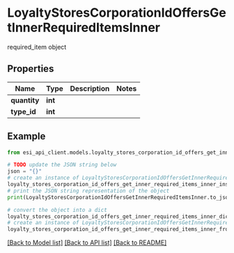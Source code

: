 # LoyaltyStoresCorporationIdOffersGetInnerRequiredItemsInner

required_item object

## Properties

Name | Type | Description | Notes
------------ | ------------- | ------------- | -------------
**quantity** | **int** |  | 
**type_id** | **int** |  | 

## Example

```python
from esi_api_client.models.loyalty_stores_corporation_id_offers_get_inner_required_items_inner import LoyaltyStoresCorporationIdOffersGetInnerRequiredItemsInner

# TODO update the JSON string below
json = "{}"
# create an instance of LoyaltyStoresCorporationIdOffersGetInnerRequiredItemsInner from a JSON string
loyalty_stores_corporation_id_offers_get_inner_required_items_inner_instance = LoyaltyStoresCorporationIdOffersGetInnerRequiredItemsInner.from_json(json)
# print the JSON string representation of the object
print(LoyaltyStoresCorporationIdOffersGetInnerRequiredItemsInner.to_json())

# convert the object into a dict
loyalty_stores_corporation_id_offers_get_inner_required_items_inner_dict = loyalty_stores_corporation_id_offers_get_inner_required_items_inner_instance.to_dict()
# create an instance of LoyaltyStoresCorporationIdOffersGetInnerRequiredItemsInner from a dict
loyalty_stores_corporation_id_offers_get_inner_required_items_inner_from_dict = LoyaltyStoresCorporationIdOffersGetInnerRequiredItemsInner.from_dict(loyalty_stores_corporation_id_offers_get_inner_required_items_inner_dict)
```
[[Back to Model list]](../README.md#documentation-for-models) [[Back to API list]](../README.md#documentation-for-api-endpoints) [[Back to README]](../README.md)


